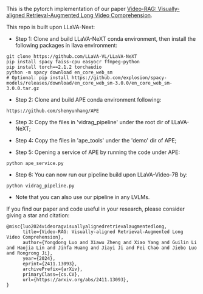 This is the pytorch implementation of our paper [Video-RAG: Visually-aligned Retrieval-Augmented Long Video Comprehension](https://arxiv.org/abs/2411.13093).

This repo is built upon LLaVA-Next:

- Step 1: Clone and build LLaVA-NeXT conda environment, then install the following packages in llava environment:

```
git clone https://github.com/LLaVA-VL/LLaVA-NeXT
pip install spacy faiss-cpu easyocr ffmpeg-python
pip install torch==2.1.2 torchaudio
python -m spacy download en_core_web_sm
# Optional: pip install https://github.com/explosion/spacy-models/releases/download/en_core_web_sm-3.0.0/en_core_web_sm-3.0.0.tar.gz
```

- Step 2: Clone and build APE conda environment following: 

```
https://github.com/shenyunhang/APE
```

- Step 3: Copy the files in 'vidrag_pipeline' under the root dir of LLaVA-NeXT;

- Step 4: Copy the files in 'ape_tools' under the 'demo' dir of APE;

- Step 5: Opening a service of APE by running the code under APE:

```
python ape_service.py
```

- Step 6: You can now run our pipeline build upon LLaVA-Video-7B by:

```
python vidrag_pipeline.py
```

- Note that you can also use our pipeline in any LVLMs.

If you find our paper and code useful in your research, please consider giving a star and citation:

```
@misc{luo2024videoragvisuallyalignedretrievalaugmentedlong,
      title={Video-RAG: Visually-aligned Retrieval-Augmented Long Video Comprehension}, 
      author={Yongdong Luo and Xiawu Zheng and Xiao Yang and Guilin Li and Haojia Lin and Jinfa Huang and Jiayi Ji and Fei Chao and Jiebo Luo and Rongrong Ji},
      year={2024},
      eprint={2411.13093},
      archivePrefix={arXiv},
      primaryClass={cs.CV},
      url={https://arxiv.org/abs/2411.13093}, 
}
```

